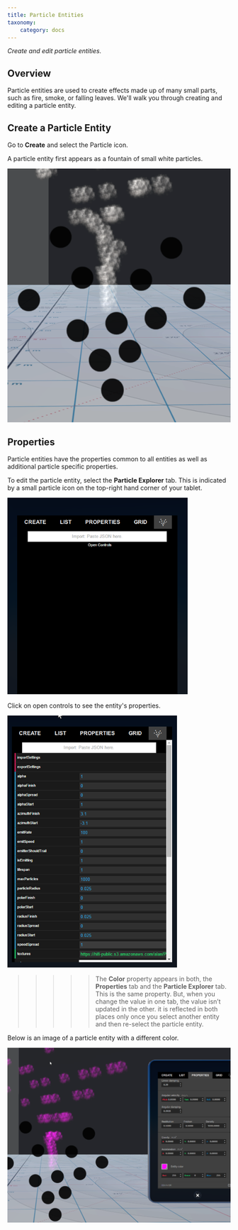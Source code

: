 ```yaml
---
title: Particle Entities 
taxonomy:
    category: docs
---
```


*Create and edit particle entities.*

## Overview

Particle entities are used to create effects made up of many small parts, such as fire, smoke, or falling leaves. We'll walk you through creating and editing a particle entity.

## Create a Particle Entity

Go to **Create** and select the Particle icon. 

A particle entity first appears as a fountain of small white particles.

![](particle.PNG)

## Properties

Particle entities have the properties common to all entities as well as additional particle specific properties.

To edit the particle entity, select the **Particle Explorer** tab. This is indicated by a small particle icon on the top-right hand corner of your tablet. 

![](particle-explorer.PNG)

Click on open controls to see the entity's properties. 

![](particle-properties.PNG)



>>>>> The **Color** property appears in both, the **Properties** tab and the **Particle Explorer** tab. This is the same property. But, when you change the value in one tab, the value isn’t updated in the other. it is reflected in both places only once you select another entity and then re-select the particle entity.



Below is an image of a particle entity with a different color. 

![](purple-particle.PNG)